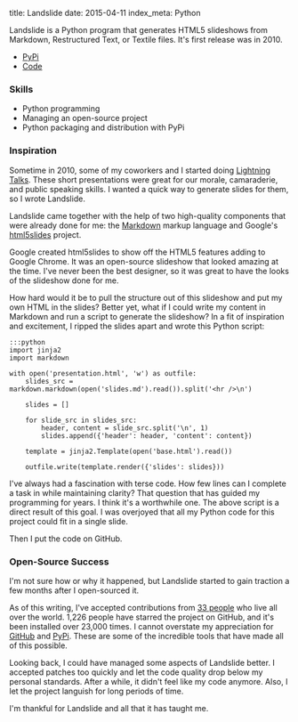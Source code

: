 title: Landslide
date: 2015-04-11
index_meta: Python

Landslide is a Python program that generates HTML5 slideshows from Markdown,
Restructured Text, or Textile files. It's first release was in 2010.

- [PyPi]
- [Code]

### Skills

- Python programming
- Managing an open-source project
- Python packaging and distribution with PyPi

### Inspiration

Sometime in 2010, some of my coworkers and I started doing [Lightning Talks].
These short presentations were great for our morale, camaraderie, and public
speaking skills. I wanted a quick way to generate slides for them, so I wrote
Landslide.

Landslide came together with the help of two high-quality components that were
already done for me: the [Markdown] markup language and Google's [html5slides]
project.

Google created html5slides to show off the HTML5 features adding to Google
Chrome. It was an open-source slideshow that looked amazing at the time. I've
never been the best designer, so it was great to have the looks of the
slideshow done for me.

How hard would it be to pull the structure out of this slideshow and put my own
HTML in the slides? Better yet, what if I could write my content in Markdown
and run a script to generate the slideshow? In a fit of inspiration and
excitement, I ripped the slides apart and wrote this Python script:

    :::python
    import jinja2
    import markdown

    with open('presentation.html', 'w') as outfile:
        slides_src = markdown.markdown(open('slides.md').read()).split('<hr />\n')

        slides = []

        for slide_src in slides_src:
            header, content = slide_src.split('\n', 1)
            slides.append({'header': header, 'content': content})

        template = jinja2.Template(open('base.html').read())

        outfile.write(template.render({'slides': slides}))

I've always had a fascination with terse code. How few lines can I complete
a task in while maintaining clarity? That question that has guided my
programming for years. I think it's a worthwhile one. The above script is
a direct result of this goal. I was overjoyed that all my Python code for this
project could fit in a single slide.

Then I put the code on GitHub.

### Open-Source Success

I'm not sure how or why it happened, but Landslide started to gain traction a
few months after I open-sourced it.

As of this writing, I've accepted contributions from [33 people] who live all
over the world. 1,226 people have starred the project on GitHub, and it's been
installed over 23,000 times. I cannot overstate my appreciation for [GitHub]
and [PyPi]. These are some of the incredible tools that have made all of this
possible.

Looking back, I could have managed some aspects of Landslide better. I accepted
patches too quickly and let the code quality drop below my personal standards.
After a while, it didn't feel like my code anymore. Also, I let the
project languish for long periods of time.

I'm thankful for Landslide and all that it has taught me.

[PyPi]: https://pypi.python.org/pypi/landslide/
[Code]: https://github.com/adamzap/landslide
[Louisiana State University]: http://www.lsu.edu/
[Lightning Talks]: http://en.wikipedia.org/wiki/Lightning_talk
[Markdown]: http://daringfireball.net/projects/markdown/syntax
[html5slides]: https://code.google.com/p/html5slides/
[GitHub]: https://github.com/
[PyPi]: https://pypi.python.org/pypi
[33 people]: https://github.com/adamzap/landslide/graphs/contributors
